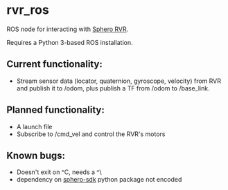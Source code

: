 # rvr_ros
ROS node for interacting with [Sphero RVR](https://www.sphero.com/rvr).

Requires a Python 3-based ROS installation.

## Current functionality:

- Stream sensor data (locator, quaternion, gyroscope, velocity) from RVR and publish it to /odom, plus publish a TF from /odom to /base_link.

## Planned functionality:

- A launch file
- Subscribe to /cmd_vel and control the RVR's motors

## Known bugs:

- Doesn't exit on ^C, needs a ^\
- dependency on [sphero-sdk](https://pypi.org/project/sphero-sdk/) python package not encoded